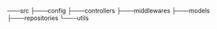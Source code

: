 ───src
    ├───config
    ├───controllers
    ├───middlewares
    ├───models
    ├───repositories
    └───utils